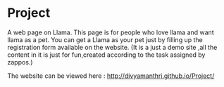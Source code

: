 # Project
A web page on Llama.
This page is for people who love llama and want llama as a pet.
You can get a Llama as your pet just by filling up the registration form available on the website.
(It is a just a demo site ,all the content in it is just for fun,created according to the task assigned by zappos.)

The website can be viewed here : http://divyamanthri.github.io/Project/
